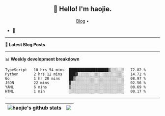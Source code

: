 <h2 align="center">👋 Hello! I'm haojie.</h2>
<p align="center">
  <a href="https://aoyouer.com">Blog</a> •
</p>


- 🔭 


-------

**📝 Latest Blog Posts**


-------

📊 **Weekly development breakdown**
<!--START_SECTION:waka-->

```text
TypeScript   10 hrs 54 mins  ██████████████████▒░░░░░░   72.82 %
Python       2 hrs 12 mins   ███▓░░░░░░░░░░░░░░░░░░░░░   14.72 %
Go           1 hr 20 mins    ██▒░░░░░░░░░░░░░░░░░░░░░░   08.97 %
JSON         22 mins         ▓░░░░░░░░░░░░░░░░░░░░░░░░   02.56 %
YAML         6 mins          ▒░░░░░░░░░░░░░░░░░░░░░░░░   00.69 %
HTML         1 min           ░░░░░░░░░░░░░░░░░░░░░░░░░   00.17 %
```

<!--END_SECTION:waka-->

-------



| <img align="center" src="https://github-readme-stats.vercel.app/api?username=haojie06&show_icons=true&theme=graywhite&show_icons=true&count_private=true&include_all_commits=true&hide_border=true" alt="haojie's github stats" /> | <img align="center" src="https://github-readme-stats.vercel.app/api/top-langs/?username=haojie06&layout=compact&theme=graywhite&hide_border=true&hide=css,html" /> |
| ------------- | ------------- |


